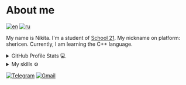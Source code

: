 # About me
[![en](https://img.shields.io/badge/lang-en-red.svg)](https://github.com/icestoney/icestoney/blob/main/README.md)
[![ru](https://img.shields.io/badge/lang-ru-green.svg)](https://github.com/icestoney/icestoney/blob/main/README.ru.md)

My name is Nikita.
I'm a student of [School 21](https://21-school.ru/). My nickname on platform: shericen.
Currently, I am learning the C++ language.

<details>
  <summary>GitHub Profile Stats 💻</summary>
  <br/>
  <a href="https://github.com/icestoney"><img alt="Top Languages" src="https://github-readme-stats.vercel.app/api/top-langs/?username=icestoney&langs_count=8&layout=compact&theme=default&hide_border=true&bg_color=fff&title_color=000&icon_color=000&hide=Jupyter%20Notebook" height="192px"/></a>
  <br/>
</details>

<details>
  <summary>My skills ⚙️</summary>
  <br/>
  
  [![My Skills](https://skillicons.dev/icons?i=c,cpp,cmake,bash,linux,ubuntu,qt,docker,postgres&theme=light&perline=3)](https://skillicons.dev)
  
</details>

[![Telegram](https://img.shields.io/badge/Telegram-2CA5E0?logo=telegram&logoColor=white)](https://t.me/icestoney)
[![Gmail](https://img.shields.io/badge/Gmail-D14836?logo=gmail&logoColor=white)](mailto:icestonebeats@gmail.com)
